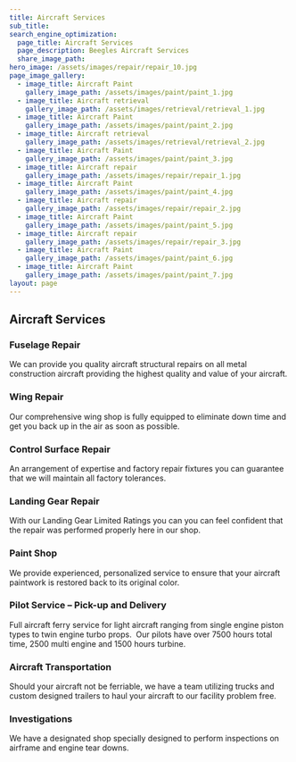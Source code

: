 ```yaml
---
title: Aircraft Services
sub_title:
search_engine_optimization:
  page_title: Aircraft Services
  page_description: Beegles Aircraft Services
  share_image_path:
hero_image: /assets/images/repair/repair_10.jpg
page_image_gallery:
  - image_title: Aircraft Paint
    gallery_image_path: /assets/images/paint/paint_1.jpg
  - image_title: Aircraft retrieval
    gallery_image_path: /assets/images/retrieval/retrieval_1.jpg
  - image_title: Aircraft Paint
    gallery_image_path: /assets/images/paint/paint_2.jpg
  - image_title: Aircraft retrieval
    gallery_image_path: /assets/images/retrieval/retrieval_2.jpg
  - image_title: Aircraft Paint
    gallery_image_path: /assets/images/paint/paint_3.jpg
  - image_title: Aircraft repair
    gallery_image_path: /assets/images/repair/repair_1.jpg
  - image_title: Aircraft Paint
    gallery_image_path: /assets/images/paint/paint_4.jpg
  - image_title: Aircraft repair
    gallery_image_path: /assets/images/repair/repair_2.jpg
  - image_title: Aircraft Paint
    gallery_image_path: /assets/images/paint/paint_5.jpg
  - image_title: Aircraft repair
    gallery_image_path: /assets/images/repair/repair_3.jpg
  - image_title: Aircraft Paint
    gallery_image_path: /assets/images/paint/paint_6.jpg
  - image_title: Aircraft Paint
    gallery_image_path: /assets/images/paint/paint_7.jpg
layout: page
---
```


## Aircraft Services

### Fuselage Repair

We can provide you quality aircraft structural repairs on all metal construction aircraft providing the highest quality and value of your aircraft.

### Wing Repair

Our comprehensive wing shop is fully equipped to eliminate down time and get you back up in the air as soon as possible.

### Control Surface Repair

An arrangement of expertise and factory repair fixtures you can guarantee that we will maintain all factory tolerances.

### Landing Gear Repair

With our Landing Gear Limited Ratings you can you can feel confident that the repair was performed properly here in our shop.

### Paint Shop

We provide experienced, personalized service to ensure that your aircraft paintwork is restored back to its original color.

### Pilot Service – Pick-up and Delivery

Full aircraft ferry service for light aircraft ranging from single engine piston types to twin engine turbo props.  Our pilots have over 7500 hours total time, 2500 multi engine and 1500 hours turbine.

### Aircraft Transportation

Should your aircraft not be ferriable, we have a team utilizing trucks and custom designed trailers to haul your aircraft to our facility problem free.

### Investigations

We have a designated shop specially designed to perform inspections on airframe and engine tear downs.